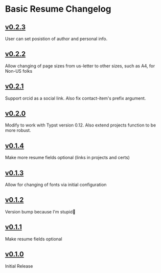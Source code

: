 # Basic Resume Changelog

## [v0.2.3](hhttps://github.com/stuxf/basic-typst-resume-template/releases/tags/v0.2.3)

User can set posistion of author and personal info.

## [v0.2.2](hhttps://github.com/stuxf/basic-typst-resume-template/releases/tags/v0.2.2)

Allow changing of page sizes from us-letter to other sizes, such as A4, for Non-US folks

## [v0.2.1](hhttps://github.com/stuxf/basic-typst-resume-template/releases/tags/v0.2.1)

Support orcid as a social link. Also fix contact-item's prefix argument.

## [v0.2.0](hhttps://github.com/stuxf/basic-typst-resume-template/releases/tags/v0.2.0)

Modify to work with Typst version 0.12. Also extend projects function to be more robust.

## [v0.1.4](hhttps://github.com/stuxf/basic-typst-resume-template/releases/tags/v0.1.4)

Make more resume fields optional (links in projects and certs)

## [v0.1.3](hhttps://github.com/stuxf/basic-typst-resume-template/releases/tags/v0.1.3)

Allow for changing of fonts via initial configuration

## [v0.1.2](hhttps://github.com/stuxf/basic-typst-resume-template/releases/tags/v0.1.2)

Version bump because I'm stupid🐛

## [v0.1.1](hhttps://github.com/stuxf/basic-typst-resume-template/releases/tags/v0.1.1)

Make resume fields optional

## [v0.1.0](hhttps://github.com/stuxf/basic-typst-resume-template/releases/tags/v0.1.0)

Initial Release
